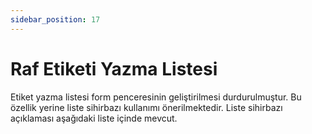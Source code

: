 ```yaml
---
sidebar_position: 17
---
```


# Raf Etiketi Yazma Listesi

Etiket yazma listesi form penceresinin geliştirilmesi durdurulmuştur. Bu özellik yerine liste sihirbazı kullanımı önerilmektedir. Liste sihirbazı açıklaması aşağıdaki liste içinde mevcut.
